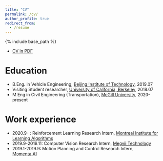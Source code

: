 ```yaml
---
title: "CV"
permalink: /cv/
author_profile: true
redirect_from:
  - /resume
---
```


{% include base_path %}

* [CV in PDF](https://github.com/SHITIANYU-hue/SHITIANYU-hue.github.io/blob/master/files/Tianyu_Shi_s_Resume.pdf)

Education
======
* B.Eng. in Vehicle Engineering, [Beijing Institute of Technology](http://me-english.bit.edu.cn/index.htm), 2019.07
* Visiting Student researcher, [University of California, Berkeley](https://path.berkeley.edu/home), 2018.07
* M.Eng in Civil Engineering (Transportation), [McGill University](https://www.mcgill.ca/civil/), 2020-present

Work experience
======
* 2020.9- : Reinforcement Learning Research Intern, [Montreal Institute for Learning Algorithms](https://mila.quebec/en/mila/)
* 2019.9-2019.11: Computer Vision Research Intern, [Megvii Technology](https://megvii.com/en)
* 2019.1-2019.9: Motion Planning and Control Research Intern, [Momenta.AI](https://www.momenta.cn/en/)
